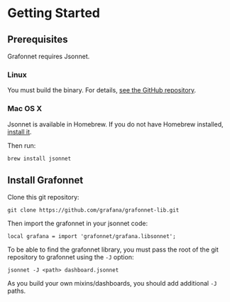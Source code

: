 # Getting Started

## Prerequisites

Grafonnet requires Jsonnet.

### Linux

You must build the binary. For details, [see the GitHub
repository][jsonnetgh].

### Mac OS X

Jsonnet is available in Homebrew. If you do not have Homebrew installed,
[install it][brew].

Then run:

```
brew install jsonnet
```

## Install Grafonnet

Clone this git repository:

```
git clone https://github.com/grafana/grafonnet-lib.git
```

Then import the grafonnet in your jsonnet code:

```
local grafana = import 'grafonnet/grafana.libsonnet';
```

To be able to find the grafonnet library, you must pass the root of the git
repository to grafonnet using the `-J` option:

```
jsonnet -J <path> dashboard.jsonnet
```

As you build your own mixins/dashboards, you should add additional `-J` paths.

[brew]:https://brew.sh/
[jsonnetgh]:https://github.com/google/jsonnet
